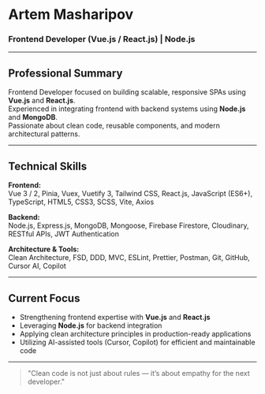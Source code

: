 # Artem Masharipov  
### Frontend Developer (Vue.js / React.js) | Node.js 

---

## Professional Summary
Frontend Developer focused on building scalable, responsive SPAs using **Vue.js** and **React.js**.  
Experienced in integrating frontend with backend systems using **Node.js** and **MongoDB**.  
Passionate about clean code, reusable components, and modern architectural patterns.

---

## Technical Skills

**Frontend:**  
Vue 3 / 2, Pinia, Vuex, Vuetify 3, Tailwind CSS, React.js, JavaScript (ES6+), TypeScript, HTML5, CSS3, SCSS, Vite, Axios  

**Backend:**  
Node.js, Express.js, MongoDB, Mongoose, Firebase Firestore, Cloudinary, RESTful APIs, JWT Authentication  

**Architecture & Tools:**  
Clean Architecture, FSD, DDD, MVC, ESLint, Prettier, Postman, Git, GitHub, Cursor AI, Copilot  

---

## Current Focus

- Strengthening frontend expertise with **Vue.js** and **React.js**  
- Leveraging **Node.js** for backend integration  
- Applying clean architecture principles in production-ready applications  
- Utilizing AI-assisted tools (Cursor, Copilot) for efficient and maintainable code  

---

> "Clean code is not just about rules — it’s about empathy for the next developer."
